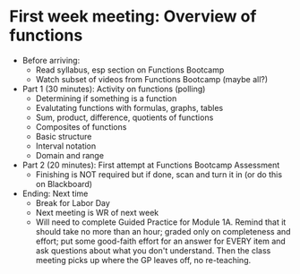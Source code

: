 # First week meeting: Overview of functions 

+ Before arriving: 
  + Read syllabus, esp section on Functions Bootcamp
  + Watch subset of videos from Functions Bootcamp (maybe all?) 
+ Part 1 (30 minutes): Activity on functions (polling)
  + Determining if something is a function 
  + Evalutating functions with formulas, graphs, tables
  + Sum, product, difference, quotients of functions
  + Composites of functions 
  + Basic structure 
  + Interval notation
  + Domain and range 
+ Part 2 (20 minutes): First attempt at Functions Bootcamp Assessment
  + Finishing is NOT required but if done, scan and turn it in (or do this on Blackboard)
+ Ending: Next time
  + Break for Labor Day
  + Next meeting is WR of next week 
  + Will need to complete Guided Practice for Module 1A. Remind that it should take no more than an hour; graded only on completeness and effort; put some good-faith effort for an answer for EVERY item and ask questions about what you don't understand. Then the class meeting picks up where the GP leaves off, no re-teaching. 
